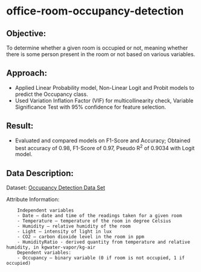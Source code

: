 # office-room-occupancy-detection

## Objective:

To determine whether a given room is occupied or not, meaning whether there is some person present in the room or not based on various variables.

## Approach:

- Applied Linear Probability model, Non-Linear Logit and Probit models to predict the Occupancy class. 
- Used Variation Inflation Factor (VIF) for multicollinearity check, Variable Significance Test with 95% confidence for feature selection. 

## Result:
- Evaluated and compared models on F1-Score and Accuracy; Obtained best accuracy of 0.98, F1-Score of 0.97, Pseudo R<sup>2</sup> of 0.9034 with Logit model.

## Data Description:

Dataset: [Occupancy Detection Data Set](https://archive.ics.uci.edu/ml/datasets/Occupancy+Detection)

Attribute Information:

        Independent variables
        - Date – date and time of the readings taken for a given room
        - Temperature – temperature of the room in degree Celsius
        - Humidity – relative humidity of the room
        - Light – intensity of light in lux
        - CO2 – carbon dioxide level in the room in ppm
        - HumidityRatio - derived quantity from temperature and relative humidity, in kgwater-vapor/kg-air
        Dependent variables:
        - Occupancy – binary variable (0 if room is not occupied, 1 if occupied)
